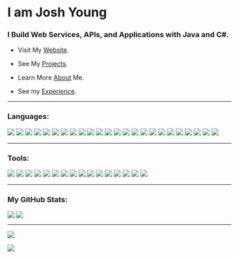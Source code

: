 <h1 >I am Josh Young</h1>
<h3>I Build Web Services, APIs, and Applications with Java and C#.</h3>

- Visit My [Website](//www.joshayoung.com).

- See My [Projects](//www.joshayoung.com/projects).

- Learn More [About](//www.joshayoung.com/me) Me.

- See my [Experience](//www.joshayoung.com/resume).

---

<h3 align="left">Languages:</h3>
<p>
	<img src="https://img.shields.io/badge/Java-007396?logo=Java&logoColor=fff&style=for-the-badge" />
	<img src="https://img.shields.io/badge/.NET-512BD4?logo=.NET&logoColor=fff&style=for-the-badge" />
	<img src="https://img.shields.io/badge/CSharp-239120?logo=CSharp&logoColor=fff&style=for-the-badge" />
	<img src="https://img.shields.io/badge/mysql-4479A1?logo=mysql&logoColor=fff&style=for-the-badge" />
	<img src="https://img.shields.io/badge/postgresql-4169E1?logo=postgresql&logoColor=fff&style=for-the-badge" />
	<img src="https://img.shields.io/badge/spring-6DB33F?logo=spring&logoColor=fff&style=for-the-badge" />
	<img src="https://img.shields.io/badge/xamarin-3498DB?logo=xamarin&logoColor=fff&style=for-the-badge" />
	<img src="https://img.shields.io/badge/css3-1572B6?logo=css3&logoColor=fff&style=for-the-badge" />
	<img src="https://img.shields.io/badge/html5-E34F26?logo=html5&logoColor=fff&style=for-the-badge" />
	<img src="https://img.shields.io/badge/JavaScript-F7DF1E?logo=JavaScript&logoColor=000&style=for-the-badge" />
	<img src="https://img.shields.io/badge/React-61DAFB?logo=react&logoColor=000&style=for-the-badge" />
	<img src="https://img.shields.io/badge/bash-4EAA25?logo=gnubash&logoColor=000&style=for-the-badge" />
	<img src="https://img.shields.io/badge/jest-C21325?logo=jest&logoColor=fff&style=for-the-badge" />
	<img src="https://img.shields.io/badge/junit5-25A162?logo=junit5&logoColor=000&style=for-the-badge" />
	<img src="https://img.shields.io/badge/codeigniter-EF4223?logo=codeigniter&logoColor=fff&style=for-the-badge" />
	<img src="https://img.shields.io/badge/json-000000?logo=json&logoColor=fff&style=for-the-badge" />
	<img src="https://img.shields.io/badge/rails-CC0000?logo=rubyonrails&logoColor=fff&style=for-the-badge" />
	<img src="https://img.shields.io/badge/macos-000000?logo=macos&logoColor=fff&style=for-the-badge" />
	<img src="https://img.shields.io/badge/php-777BB4?logo=php&logoColor=fff&style=for-the-badge" />
	<img src="https://img.shields.io/badge/python-3776AB?logo=python&logoColor=fff&style=for-the-badge" />
	<img src="https://img.shields.io/badge/ruby-CC342D?logo=ruby&logoColor=fff&style=for-the-badge" />
	<img src="https://img.shields.io/badge/spring boot-6DB33F?logo=springboot&logoColor=fff&style=for-the-badge" />
	<img src="https://img.shields.io/badge/sqlite-003B57?logo=sqlite&logoColor=fff&style=for-the-badge" />
	<img src="https://img.shields.io/badge/xaml-0C54C2?logo=xaml&logoColor=fff&style=for-the-badge" />
</p>

---

<h3 align="left">Tools:</h3>
 <p>
	<img src="https://img.shields.io/badge/vagrant-1868F2?logo=vagrant&logoColor=fff&style=for-the-badge" />
	<img src="https://img.shields.io/badge/curl-073551?logo=curl&logoColor=fff&style=for-the-badge" />
	<img src="https://img.shields.io/badge/linux-FCC624?logo=linux&logoColor=000&style=for-the-badge" />
	<img src="https://img.shields.io/badge/tmux-1BB91F?logo=tmux&logoColor=fff&style=for-the-badge" />
	<img src="https://img.shields.io/badge/git-F05032?logo=git&logoColor=fff&style=for-the-badge" />
	<img src="https://img.shields.io/badge/vim-019733?logo=vim&logoColor=fff&style=for-the-badge" />
	<img src="https://img.shields.io/badge/postman-FF6C37?logo=postman&logoColor=fff&style=for-the-badge" />
	<img src="https://img.shields.io/badge/ms sql server-CC2927?logo=microsoftsqlserver&logoColor=000&style=for-the-badge" />
	<img src="https://img.shields.io/badge/jira-0052CC?logo=jira&logoColor=fff&style=for-the-badge" />
	<img src="https://img.shields.io/badge/modx-102C53?logo=modx&logoColor=fff&style=for-the-badge" />
	<img src="https://img.shields.io/badge/Docker-2496ED?logo=Docker&logoColor=fff&style=for-the-badge" />
	<img src="https://img.shields.io/badge/Ansible-EE0000?logo=Ansible&logoColor=fff&style=for-the-badge" />
	<img src="https://img.shields.io/badge/kali linux-557C94?logo=kalilinux&logoColor=fff&style=for-the-badge" />
	<img src="https://img.shields.io/badge/new relic-008C99?logo=newrelic&logoColor=fff&style=for-the-badge" />
	<img src="https://img.shields.io/badge/owasp-000000?logo=owasp&logoColor=fff&style=for-the-badge" />
	<img src="https://img.shields.io/badge/red hat-EE0000?logo=redhat&logoColor=fff&style=for-the-badge" />
</p>

---

<h3 align="left">My GitHub Stats:</h3>

<p>
	<img align="left" src="https://github-readme-stats.vercel.app/api/top-langs?username=joshayoung&show_icons=true&locale=en&layout=compact&hide=html,vim%20script,coffeescript,SCSS,Dockerfile,hack,scss&exclude_repo=99-bottles-of-oop,rails-basic-forms,basic-rails-mvc,basic-rails-mvc-js,plot-notes,rails_sandbox,rails_external_api_calls,rails-basic-scopes,rails-with-react,many-to-many-rails,one-to-many-rails,will-it-rain-ruby,rails-with-docker,rails-exhaustive-examples,rails-design-patterns&langs_count=10&custom_title=Top%20Languages" />
</p>

<p>
	<img align="center" src="https://github-readme-stats.vercel.app/api?username=joshayoung&hide=stars,contribs&show_icons=true&locale=en" />
</p>

---

<p>
	<img align="center" src="https://github-readme-streak-stats.herokuapp.com/?user=joshayoung" />
</p>

<p align="left"> <img src="https://komarev.com/ghpvc/?username=joshayoung&label=views:&color=brightgreen&style=for-the-badge" /></p>